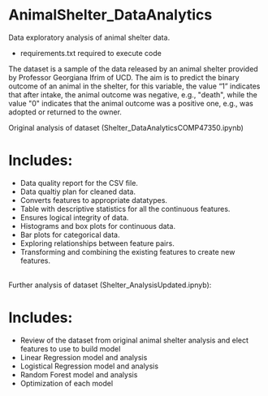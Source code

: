 # AnimalShelter_DataAnalytics
Data exploratory analysis of animal shelter data.
* requirements.txt required to execute code

The dataset is a sample of the data released by an animal shelter provided by Professor Georgiana Ifrim of UCD. The aim is to predict the binary outcome of an animal in the shelter, for this variable, the value “1” indicates that after intake, the animal outcome was negative, e.g., "death", while the value "0" indicates that the animal outcome was a positive one, e.g., was adopted or returned to the owner. 

Original analysis of dataset (Shelter_DataAnalyticsCOMP47350.ipynb)

# Includes:
<ul>
  <li>
Data quality report for the CSV file.
  </li>
  <li>
Data qualtiy plan for cleaned data.
      </li>
  <li>
Converts features to appropriate datatypes.
      </li>
  <li>
Table with descriptive statistics for all the continuous features.
      </li>
  <li>
Ensures logical integrity of data.
      </li>
  <li>
Histograms and box plots for continuous data.
      </li>
  <li>
Bar plots for categorical data.
      </li>
  <li>
Exploring relationships between feature pairs.
      </li>
  <li>
Transforming and combining the existing features to create new features.
      </li>
  </ul>

<br>
Further analysis of dataset (Shelter_AnalysisUpdated.ipnyb):

# Includes:
<ul>
  <li>
Review of the dataset from original animal shelter analysis and elect features to use to build model
          </li>
  <li>
Linear Regression model and analysis
      </li>
  <li>
Logistical Regression model and analysis
          </li>
  <li>
Random Forest model and analysis
          </li>
  <li>
Optimization of each model
          </li>
  </ul>
